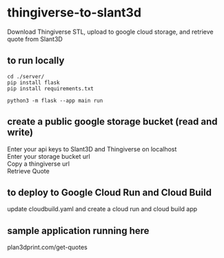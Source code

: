 # thingiverse-to-slant3d
Download Thingiverse STL, upload to google cloud storage, and retrieve quote from Slant3D

## to run locally
```
cd ./server/
pip install flask
pip install requirements.txt
```

```
python3 -m flask --app main run 
```
## create a public google storage bucket (read and write)
Enter your api keys to Slant3D and Thingiverse on localhost  
Enter your storage bucket url  
Copy a thingiverse url   
Retrieve Quote  

## to deploy to Google Cloud Run and Cloud Build
update cloudbuild.yaml and create a cloud run and cloud build app

## sample application running here
plan3dprint.com/get-quotes


